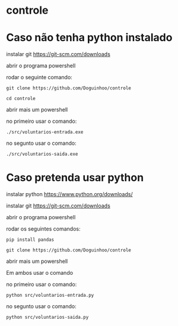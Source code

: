 # controle

# Caso não tenha python instalado


instalar git https://git-scm.com/downloads

abrir o programa powershell

rodar o seguinte comando:

```
git clone https://github.com/Doguinhoo/controle

cd controle
```

abrir mais um powershell

no primeiro usar o comando:

```
./src/voluntarios-entrada.exe
```

no segunto usar o comando:

```
./src/voluntarios-saida.exe
```

# Caso pretenda usar python

instalar python https://www.python.org/downloads/

instalar git https://git-scm.com/downloads

abrir o programa powershell

rodar os seguintes comandos:

```
pip install pandas

git clone https://github.com/Doguinhoo/controle
```
abrir mais um powershell

Em ambos usar o comando

no primeiro usar o comando:

```
python src/voluntarios-entrada.py
```

no segunto usar o comando:

```
python src/voluntarios-saida.py
```
